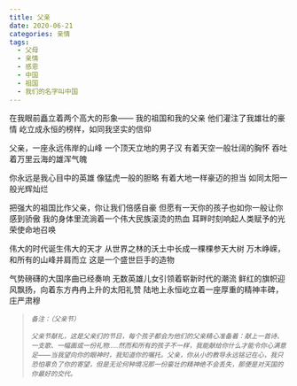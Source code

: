 ```yaml
---
title: 父亲
date: 2020-06-21
categories: 亲情
tags:
  - 父母
  - 亲情
  - 感恩
  - 中国
  - 祖国
  - 我们的名字叫中国
---
```


在我眼前矗立着两个高大的形象——
我的祖国和我的父亲<!--more-->
他们灌注了我雄壮的豪情
屹立成永恒的榜样，如同我坚实的信仰

父亲，一座永远伟岸的山峰
一个顶天立地的男子汉
有着天空一般壮阔的胸怀
吞吐着万里云海的雄浑气魄

你永远是我心目中的英雄
像猛虎一般的胆略
有着大地一样豪迈的担当
如同太阳一般光辉灿烂

把强大的祖国比作父亲，你让我们倍感自豪
但愿有一天你的孩子也如你一般让你感到骄傲
我的身体里流淌着一个伟大民族滚烫的热血
耳畔时刻响起人类赋予的光荣使命地召唤

伟大的时代诞生伟大的天才
从世界之林的沃土中长成一棵棵参天大树
万木峥嵘，和所有的山峰并肩而立
这是一个盛世巨手的造物

气势磅礴的大国序曲已经奏响
无数英雄儿女引领着崭新时代的潮流
鲜红的旗帜迎风飘扬，向着东方冉冉上升的太阳礼赞
陆地上永恒屹立着一座厚重的精神丰碑，庄严肃穆

<blockquote>
<p><small><i>备注：（父亲节）</i></small></p>
<p><small><i>父亲节献礼，这是父亲们的节日，每个孩子都会为他们的父亲精心准备着：献上一首诗、一支歌、一幅画或一份礼物…..然而和所有的孩子不一样，我能献给你什么才能令你心满意足——当我望向你的眼神时，我知道你的嘱托。父亲，你从小的教导永远铭记在心，我只恐怕辜负了你的寄望，但是无论何种境况那一份豪壮的精神绝不会丢失，那便是对天国的你最好的交代。</i></small></p>
</blockquote>